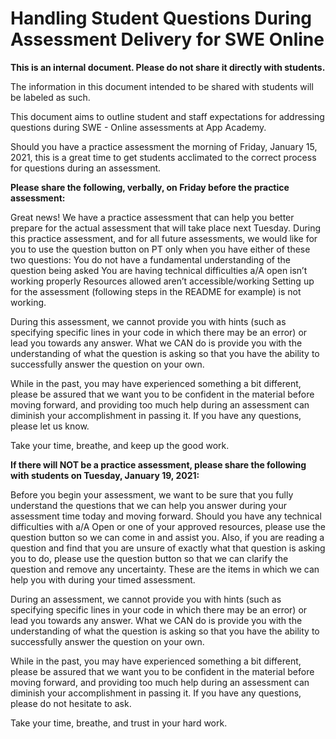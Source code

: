 # Handling Student Questions During Assessment Delivery for SWE Online

**This is an internal document. Please do not share it directly with students.**

The information in this document intended to be shared with students will be
labeled as such.

This document aims to outline student and staff expectations for addressing
questions during SWE - Online assessments at App Academy.

Should you have a practice assessment the morning of Friday, January 15, 2021,
this is a great time to get students acclimated to the correct process for
questions during an assessment.

**Please share the following, verbally, on Friday before the practice
assessment:**

Great news! We have a practice assessment that can help you better prepare for the actual assessment that will take place next Tuesday. During this practice assessment, and for all future assessments, we would like for you to use the question button on PT only when you have either of these two questions:
You do not have a fundamental understanding of the question being asked
You are having technical difficulties
a/A open isn’t working properly
Resources allowed aren’t accessible/working
Setting up for the assessment (following steps in the README for example) is not working.

During this assessment, we cannot provide you with hints (such as specifying specific lines in your code in which there may be an error) or lead you towards any answer. What we CAN do is provide you with the understanding of what the question is asking so that you have the ability to successfully answer the question on your own.

While in the past, you may have experienced something a bit different, please be assured that we want you to be confident in the material before moving forward, and providing too much help during an assessment can diminish your accomplishment in passing it. If you have any questions, please let us know.

Take your time, breathe, and keep up the good work.

**If there will NOT be a practice assessment, please share the following with students on Tuesday, January 19, 2021:**

Before you begin your assessment, we want to be sure that you fully understand the questions that we can help you answer during your assessment time today and moving forward. Should you have any technical difficulties with a/A Open or one of your approved resources, please use the question button so we can come in and assist you. Also, if you are reading a question and find that you are unsure of exactly what that question is asking you to do, please use the question button so that we can clarify the question and remove any uncertainty. These are the items in which we can help you with during your timed assessment.

During an assessment, we cannot provide you with hints (such as specifying specific lines in your code in which there may be an error) or lead you towards any answer. What we CAN do is provide you with the understanding of what the question is asking so that you have the ability to successfully answer the question on your own.

While in the past, you may have experienced something a bit different, please be assured that we want you to be confident in the material before moving forward, and providing too much help during an assessment can diminish your accomplishment in passing it. If you have any questions, please do not hesitate to ask.

Take your time, breathe, and trust in your hard work.
